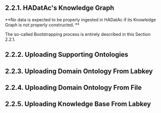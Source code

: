 ## 2.2.1. HADatAc's Knowledge Graph

**No data is expected to be properly ingested in HADatAc if its Knowledge Graph is not properly constructed. **

The so-called Bootstrapping process is entirely described in this Section 2.2.1. 
 
## 2.2.2. Uploading Supporting Ontologies

## 2.2.3. Uploading Domain Ontology From Labkey

## 2.2.4. Uploading Domain Ontology From File

## 2.2.5. Uploading Knowledge Base From Labkey